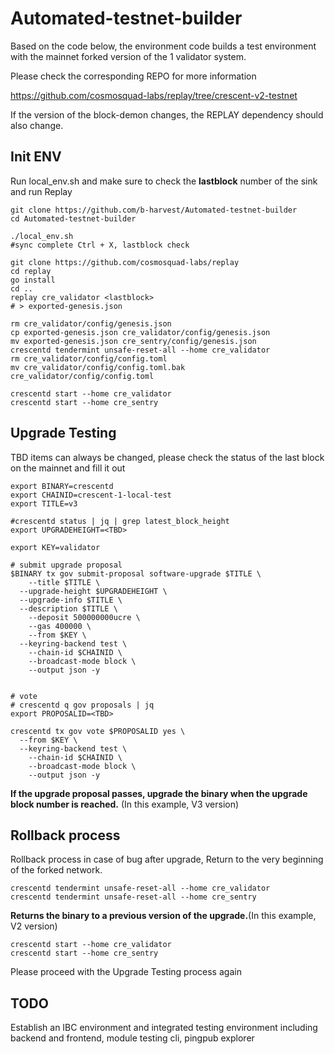 # Automated-testnet-builder
Based on the code below, the environment code builds a test environment with the mainnet forked version of the 1 validator system.

Please check the corresponding REPO for more information

https://github.com/cosmosquad-labs/replay/tree/crescent-v2-testnet

If the version of the block-demon changes, the REPLAY dependency should also change.
## Init ENV
Run local_env.sh and make sure to check the **lastblock** number of the sink and run Replay
```
git clone https://github.com/b-harvest/Automated-testnet-builder
cd Automated-testnet-builder

./local_env.sh
#sync complete Ctrl + X, lastblock check

git clone https://github.com/cosmosquad-labs/replay
cd replay
go install
cd ..
replay cre_validator <lastblock>
# > exported-genesis.json

rm cre_validator/config/genesis.json
cp exported-genesis.json cre_validator/config/genesis.json
mv exported-genesis.json cre_sentry/config/genesis.json
crescentd tendermint unsafe-reset-all --home cre_validator
rm cre_validator/config/config.toml
mv cre_validator/config/config.toml.bak cre_validator/config/config.toml

crescentd start --home cre_validator
crescentd start --home cre_sentry
```

## Upgrade Testing
TBD items can always be changed, please check the status of the last block on the mainnet and fill it out
```
export BINARY=crescentd
export CHAINID=crescent-1-local-test
export TITLE=v3

#crescentd status | jq | grep latest_block_height
export UPGRADEHEIGHT=<TBD>

export KEY=validator

# submit upgrade proposal
$BINARY tx gov submit-proposal software-upgrade $TITLE \
	--title $TITLE \
  --upgrade-height $UPGRADEHEIGHT \
  --upgrade-info $TITLE \
  --description $TITLE \
	--deposit 500000000ucre \
	--gas 400000 \
	--from $KEY \
  --keyring-backend test \
	--chain-id $CHAINID \
	--broadcast-mode block \
	--output json -y


# vote
# crescentd q gov proposals | jq 
export PROPOSALID=<TBD>

crescentd tx gov vote $PROPOSALID yes \
  --from $KEY \
  --keyring-backend test \
	--chain-id $CHAINID \
	--broadcast-mode block \
	--output json -y
```
**If the upgrade proposal passes, upgrade the binary when the upgrade block number is reached.** (In this example, V3 version)

## Rollback process
Rollback process in case of bug after upgrade, Return to the very beginning of the forked network.
```
crescentd tendermint unsafe-reset-all --home cre_validator
crescentd tendermint unsafe-reset-all --home cre_sentry
```
**Returns the binary to a previous version of the upgrade.**(In this example, V2 version)
```
crescentd start --home cre_validator
crescentd start --home cre_sentry
```
Please proceed with the Upgrade Testing process again

## TODO
Establish an IBC environment and integrated testing environment including backend and frontend, module testing cli, pingpub explorer
